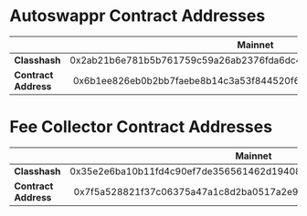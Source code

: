 # Autoswappr Contract Addresses

|                      |                              Mainnet                              | Sepolia |
| :------------------- | :---------------------------------------------------------------: | ------- |
| **Classhash**        | 0x2ab21b6e781b5b761759c59a26ab2376fda6dc48e29782b7173be87dd189d88 |
| **Contract Address** | 0x6b1ee826eb0b2bb7faebe8b14c3a53f844520f622e6db9d451d70e9e939b0a6 |

# Fee Collector Contract Addresses

|                      |                              Mainnet                              | Sepolia                                                           |
| :------------------- | :---------------------------------------------------------------: | ----------------------------------------------------------------- |
| **Classhash**        | 0x35e2e6ba10b11fd4c90ef7de356561462d19408c286ad2788d41f74b722ab84 | 0x35e2e6ba10b11fd4c90ef7de356561462d19408c286ad2788d41f74b722ab84 |
| **Contract Address** | 0x7f5a528821f37c06375a47a1c8d2ba0517a2e99ff01c01ef5068e3fb3754b87 | 0x2977ce390254822db6d57f71e42180d05e08a9e4f66abe7f3f509f7132eb840 |
